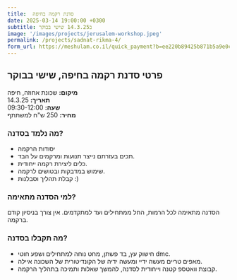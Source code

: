 ```yaml
---
title:  סדנת רקמה בחיפה
date: 2025-03-14 19:00:00 +0300
subtitle: ב14.3.25 שישי בבוקר
image: '/images/projects/jerusalem-workshop.jpeg'
permalink: /projects/sadnat-rikma-4/
form_url: https://meshulam.co.il/quick_payment?b=ee220b89425b871b5a9e0ced11b3a690
---
```


## פרטי סדנת רקמה בחיפה, שישי בבוקר

**מיקום:** שכונת אחוזה, חיפה  
**תאריך:** 14.3.25  
**שעה:** 09:30-12:00  
**מחיר:** 250 ש"ח למשתתף  

### מה נלמד בסדנה?

- יסודות הרקמה
- תכים בעזרתם נייצר תנועות ומרקמים על הבד.
- כלים ליצירת רקמה ייחודית.
- שימוש במדבקות ובטושים לרקמה.
- קבלת תהליך וסבלנות :)

### למי הסדנה מתאימה?

הסדנה מתאימה לכל הרמות, החל ממתחילים ועד למתקדמים. אין צורך בניסיון קודם ברקמה.

### מה תקבלו בסדנה?

- חישוק עץ, בד פשתן, מחט נוחה למתחילים ושפע חוטי dmc.
- מאפים טריים מעשה ידיי ומעשה ידיה של הקונדיטורית של השכונה איילה.
- קבוצת וואטספ קטנה וייחודית לסדנה, להמשך שאלות ותמיכה בתהליך הרקמה.
